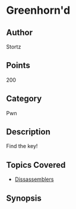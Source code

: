 # Greenhorn'd
## Author
Stortz
## Points
200
## Category
Pwn
## Description
Find the key!
## Topics Covered

- [Dissassemblers](/reverse-engineering/what-are-disassemblers/)
## Synopsis


